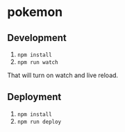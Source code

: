 # pokemon

## Development

1. `npm install`
2. `npm run watch`

That will turn on watch and live reload.

## Deployment

1. `npm install`
2. `npm run deploy`
